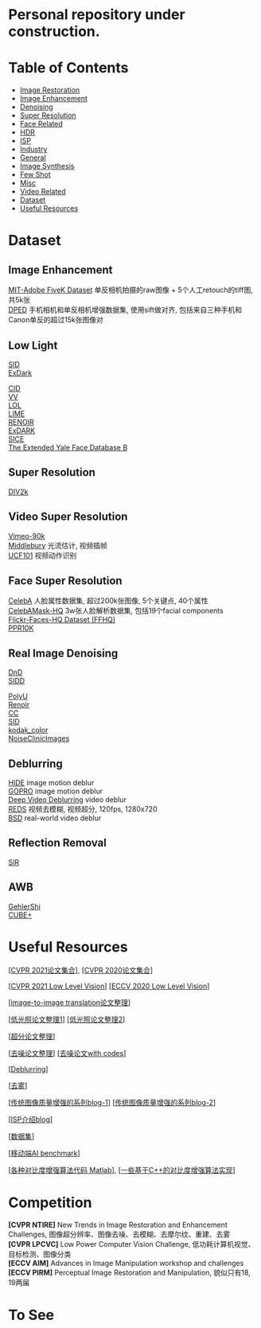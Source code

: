 # Personal repository under construction.

# Table of Contents
- <a href='ImageRestoration.md'> Image Restoration </a>
- <a href='ImageEnhancement.md'> Image Enhancement </a>
- <a href='Denoising.md'> Denoising </a>
- <a href='SuperResolution.md'> Super Resolution </a>
- <a href='FaceRelated.md'> Face Related</a>
- <a href='HDR.md'> HDR </a>
- <a href='ISP.md'> ISP </a>
- <a href='Industry.md'> Industry</a>
- <a href='General.md'> General </a>
- <a href='ImageSynthesis.md'> Image Synthesis</a>
- <a href='FewShot.md'> Few Shot</a>
- <a href='Misc.md'> Misc </a>
- <a href='VideoRelated.md'> Video Related </a>
- [Dataset](#dataset)
- [Useful Resources](#useful-resources)

	


# Dataset
## Image Enhancement
[MIT-Adobe FiveK Dataset](https://data.csail.mit.edu/graphics/fivek/) 单反相机拍摄的raw图像 + 5个人工retouch的tiff图, 共5k张 <Br>
[DPED](http://people.ee.ethz.ch/~ihnatova/) 手机相机和单反相机增强数据集, 使用sift做对齐, 包括来自三种手机和Canon单反的超过15k张图像对 <Br>


## Low Light
[SID](http://vladlen.info/publications/learning-see-dark/)  <Br>
[ExDark](https://github.com/cs-chan/Exclusively-Dark-Image-Dataset) <Br>

[CID](https://github.com/505030475/ExtremeLowLight) <Br>
[VV](https://sites.google.com/site/vonikakis/datasets)  <Br>
[LOL](https://daooshee.github.io/BMVC2018website/)  <Br>
[LIME](http://cs.tju.edu.cn/orgs/vision/~xguo/LIME.htm)  <Br>
[RENOIR](http://adrianbarburesearch.blogspot.com/p/renoir-dataset.html) <Br>
[ExDARK](https://github.com/cs-chan/Exclusively-Dark-Image-Dataset) <Br>
[SICE](https://github.com/csjcai/SICE) <Br>
[The Extended Yale Face Database B](http://vision.ucsd.edu/~iskwak/ExtYaleDatabase/ExtYaleB.html) <Br>


## Super Resolution
[DIV2k](https://data.vision.ee.ethz.ch/cvl/DIV2K/)  <Br>

## Video Super Resolution
[Vimeo-90k](http://toflow.csail.mit.edu/) <Br>
[Middlebury](https://vision.middlebury.edu/flow/) 光流估计, 视频插帧 <Br>
[UCF101](https://www.crcv.ucf.edu/data/UCF101.php) 视频动作识别  <Br>

## Face Super Resolution
[CelebA](http://mmlab.ie.cuhk.edu.hk/projects/CelebA.html) 人脸属性数据集, 超过200k张图像, 5个关键点, 40个属性 <Br>
[CelebAMask-HQ](https://github.com/switchablenorms/CelebAMask-HQ) 3w张人脸解析数据集, 包括19个facial components <Br>
[Flickr-Faces-HQ Dataset (FFHQ)](https://github.com/NVlabs/ffhq-dataset) <Br>
[PPR10K](https://github.com/csjliang/PPR10K) <Br>
	

## Real Image Denoising
[DnD](https://noise.visinf.tu-darmstadt.de/) <Br>
[SIDD](https://www.eecs.yorku.ca/~kamel/sidd/) <Br>

[PolyU](https://github.com/csjunxu/PolyU-Real-World-Noisy-Images-Dataset) <Br>
[Renoir](http://ani.stat.fsu.edu/~abarbu/Renoir.html) <Br>
[CC](http://snam.ml/research/ccnoise) <Br>
[SID](http://cchen156.web.engr.illinois.edu/SID.html) <Br>
[kodak_color](http://r0k.us/graphics/kodak/) <Br>
[NoiseClinicImages](http://demo.ipol.im/demo/125/input_select?044_solvay_1927.x=63&044_solvay_1927.y=68) <Br>
	
## Deblurring
[HIDE](https://github.com/joanshen0508/HA_deblur) image motion deblur <Br>
[GOPRO](https://github.com/SeungjunNah/DeepDeblur_release) image motion deblur <Br>
[Deep Video Deblurring](http://www.cs.ubc.ca/labs/imager/tr/2017/DeepVideoDeblurring/#dataset) video deblur <Br>
[REDS](https://seungjunnah.github.io/Datasets/reds) 视频去模糊, 视频超分, 120fps, 1280x720<Br>
[BSD](https://github.com/zzh-tech/ESTRNN) real-world video deblur <Br>

## Reflection Removal
[SIR](https://sir2data.github.io/) <Br>

## AWB
[GehlerShi](https://www2.cs.sfu.ca/~colour/data/shi_gehler/) <Br>
[CUBE+](https://ipg.fer.hr/ipg/resources/color_constancy) <Br>



# Useful Resources
[[CVPR 2021论文集合](https://github.com/52CV/CVPR-2021-Papers)], [[CVPR 2020论文集合](https://github.com/extreme-assistant/CVPR2020-Paper-Code-Interpretation)]

[[CVPR 2021 Low Level Vision](https://github.com/Kobaayyy/Awesome-CVPR2021-CVPR2020-Low-Level-Vision/blob/master/CVPR2021.md)] [[ECCV 2020 Low Level Vision](https://zhuanlan.zhihu.com/p/180551773)]

[[image-to-image translation论文整理](https://github.com/weihaox/awesome-image-translation)]

[[低光照论文整理1](https://github.com/cxtalk/You-Can-See-Clearly-Now)] [[低光照论文整理2](https://github.com/Elin24/Awesome-Low-Light-Enhancement)]

[[超分论文整理](https://github.com/it-hao/Super-Resolution)]

[[去噪论文整理](https://paperswithcode.com/task/image-denoising?page=2)] [[去噪论文with codes](https://github.com/wenbihan/reproducible-image-denoising-state-of-the-art)]

[[Deblurring](https://github.com/subeeshvasu/Awesome-Deblurring)]

[[去雾](https://github.com/cxtalk/DehazeZoo)]

[[传统图像质量增强的系列blog-1](https://www.cnblogs.com/Imageshop/category/535367.html)] [[传统图像质量增强的系列blog-2](https://blog.csdn.net/maozefa/article/list/1)]

[[ISP介绍blog](https://blog.csdn.net/qq_42261630/article/details/102918149)]

[[数据集](https://github.com/daooshee/Image-Processing-Datasets)]

[[移动端AI benchmark](http://ai-benchmark.com/index.html#title)]

[[各种对比度增强算法代码 Matlab](https://github.com/baidut/OpenCE)], [[一些基于C++的对比度增强算法实现](https://github.com/dengyueyun666/Image-Contrast-Enhancement)]


# Competition
**[CVPR NTIRE]** New Trends in Image Restoration and Enhancement Challenges, 图像超分辨率、图像去噪、去模糊、去摩尔纹、重建、去雾 <Br>
**[CVPR LPCVC]** Low Power Computer Vision Challenge, 低功耗计算机视觉、目标检测、图像分类 <Br>
**[ECCV AIM]** Advances in Image Manipulation workshop and challenges <Br>
**[ECCV PIRM]** Perceptual Image Restoration and Manipulation, 貌似只有18, 19两届 <Br>

# To See

